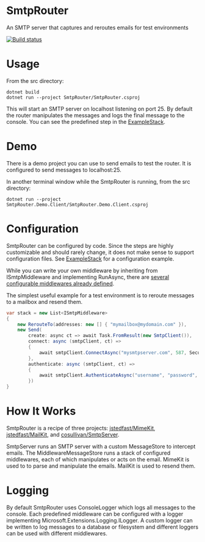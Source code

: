 # SmtpRouter
An SMTP server that captures and reroutes emails for test environments

[![Build status](https://ci.appveyor.com/api/projects/status/cx8cjr6ejyboupgb/branch/master?svg=true)](https://ci.appveyor.com/project/justinjstark/smtprouter/branch/master)

# Usage
From the src directory:
```
dotnet build
dotnet run --project SmtpRouter/SmtpRouter.csproj
```

This will start an SMTP server on localhost listening on port 25. By default the router manipulates the messages and logs the final message to the console. You can see the predefined step in the [ExampleStack](https://github.com/justinjstark/SmtpRouter/blob/master/src/SmtpRouter/Stacks/ExampleStack.cs#L12).

# Demo
There is a demo project you can use to send emails to test the router. It is configured to send messages to localhost:25.

In another terminal window while the SmtpRouter is running, from the src directory:
```
dotnet run --project SmtpRouter.Demo.Client/SmtpRouter.Demo.Client.csproj
```

# Configuration
SmtpRouter can be configured by code. Since the steps are highly customizable and should rarely change, it does not make sense to support configuration files. See [ExampleStack](https://github.com/justinjstark/SmtpRouter/blob/master/src/SmtpRouter/Stacks/ExampleStack.cs#L12) for a configuration example.

While you can write your own middleware by inheriting from ISmtpMiddleware and implementing RunAsync, there are [several configurable middlewares already defined](https://github.com/justinjstark/SmtpRouter/tree/master/src/SmtpRouter/Middlewares).

The simplest useful example for a test environment is to reroute messages to a mailbox and resend them.
```csharp
var stack = new List<ISmtpMiddleware>
{
    new RerouteTo(addresses: new [] { "mymailbox@mydomain.com" }),
    new Send(
        create: async ct => await Task.FromResult(new SmtpClient()),
        connect: async (smtpClient, ct) =>
        {
            await smtpClient.ConnectAsync("mysmtpserver.com", 587, SecureSocketOptions.StartTls, ct);
        },
        authenticate: async (smtpClient, ct) =>
        {
            await smtpClient.AuthenticateAsync("username", "password", ct);
        })
}
```

# How It Works
SmtpRouter is a recipe of three projects: [jstedfast/MimeKit](https://github.com/jstedfast/MimeKit), [jstedfast/MailKit](https://github.com/jstedfast/MailKit), and [cosullivan/SmtpServer](https://github.com/cosullivan/SmtpServer).

SmtpServer runs an SMTP server with a custom MessageStore to intercept emails. The MiddlewareMessageStore runs a stack of configured middlewares, each of which manipulates or acts on the email. MimeKit is used to to parse and manipulate the emails. MailKit is used to resend them.

# Logging
By default SmtpRouter uses ConsoleLogger which logs all messages to the console. Each predefined middleware can be configured with a logger implementing Microsoft.Extensions.Logging.ILogger. A custom logger can be written to log messages to a database or filesystem and different loggers can be used with different middlewares.
